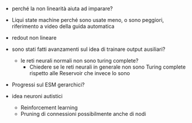 - perché la non linearità aiuta ad imparare?

- Liqui state machine perché sono usate meno, o sono peggiori, riferimento a video della guida automatica 

- redout non lineare

- sono stati fatti avanzamenti sul idea di trainare output ausiliari?
	- le reti neurali normali non sono turing complete?
		- Chiedere se le reti neurali in generale non sono Turing complete rispetto alle Reservoir che invece lo sono

- Progressi sul  ESM gerarchici?

- idea neuroni autistici
	- Reinforcement learning
	- Pruning di connessioni possibilmente anche di nodi
	








